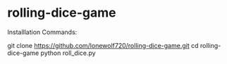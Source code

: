 # rolling-dice-game
Installlation Commands:


git clone https://github.com/lonewolf720/rolling-dice-game.git
cd rolling-dice-game
python roll_dice.py
